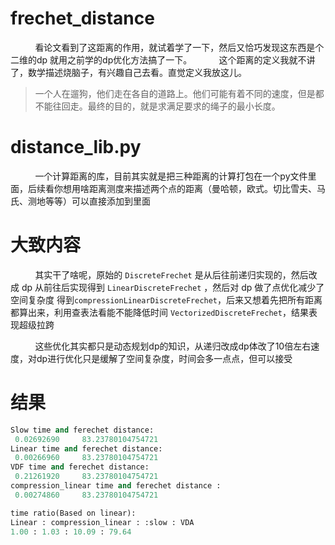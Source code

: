 # frechet_distance
&nbsp;    &nbsp;    &nbsp;    &nbsp;    &nbsp;    看论文看到了这距离的作用，就试着学了一下，然后又恰巧发现这东西是个二维的dp 就用之前学的dp优化方法搞了一下。 
&nbsp;    &nbsp;    &nbsp;    &nbsp;    &nbsp;    这个距离的定义我就不讲了，数学描述烧脑子，有兴趣自己去看。直觉定义我放这儿。 

 > 一个人在遛狗，他们走在各自的道路上。他们可能有着不同的速度，但是都不能往回走。最终的目的，就是求满足要求的绳子的最小长度。

 # distance_lib.py
  
  &nbsp;    &nbsp;    &nbsp;    &nbsp;    &nbsp; 一个计算距离的库，目前其实就是把三种距离的计算打包在一个py文件里面，后续看你想用啥距离测度来描述两个点的距离（曼哈顿，欧式。切比雪夫、马氏、测地等等）可以直接添加到里面

# 大致内容
  &nbsp;    &nbsp;    &nbsp;    &nbsp;    &nbsp;    其实干了啥呢，原始的 `DiscreteFrechet` 是从后往前递归实现的，然后改成 dp 从前往后实现得到 `LinearDiscreteFrechet` ，然后对 dp 做了点优化减少了空间复杂度 得到`compressionLinearDiscreteFrechet`，后来又想着先把所有距离都算出来，利用查表法看能不能降低时间 `VectorizedDiscreteFrechet`，结果表现超级拉跨

 &nbsp;    &nbsp;    &nbsp;    &nbsp;    &nbsp;    这些优化其实都只是动态规划dp的知识，从递归改成dp体改了10倍左右速度，对dp进行优化只是缓解了空间复杂度，时间会多一点点，但可以接受


 # 结果


```python
Slow time and ferechet distance:
 0.02692690     83.23780104754721
Linear time and ferechet distance:
 0.00266960     83.23780104754721
VDF time and ferechet distance:
 0.21261920     83.23780104754721
compression_linear time and ferechet distance :
 0.00274860     83.23780104754721

time ratio(Based on linear):
Linear : compression_linear : :slow : VDA 
1.00 : 1.03 : 10.09 : 79.64 
```

